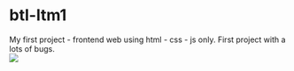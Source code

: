 # btl-ltm1
My first project - frontend web using html - css - js only.
 First project with a lots of bugs.
 <br>
<img src="https://i.imgur.com/wVCYf79.png">

